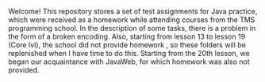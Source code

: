 Welcome! This repository stores a set of test assignments for Java practice, which were received as a homework while attending courses from the TMS programming school. In the description of some tasks, there is a problem in the form of a broken encoding. Also, starting from lesson 13 to lesson 19 (Core lvl), the school did not provide homework , so these folders will be replenished when I have time to do this. Starting from the 20th lesson, we began our acquaintance with JavaWeb, for which homework was also not provided.
